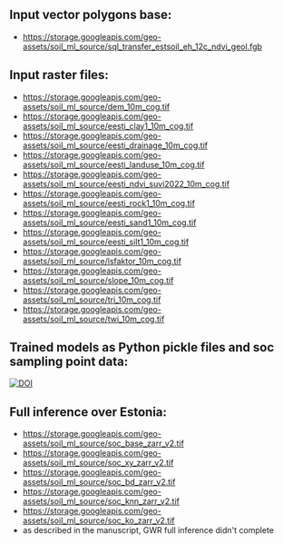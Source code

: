 ## Input vector polygons base: 
- https://storage.googleapis.com/geo-assets/soil_ml_source/sql_transfer_estsoil_eh_12c_ndvi_geol.fgb


## Input raster files:
- https://storage.googleapis.com/geo-assets/soil_ml_source/dem_10m_cog.tif
- https://storage.googleapis.com/geo-assets/soil_ml_source/eesti_clay1_10m_cog.tif
- https://storage.googleapis.com/geo-assets/soil_ml_source/eesti_drainage_10m_cog.tif
- https://storage.googleapis.com/geo-assets/soil_ml_source/eesti_landuse_10m_cog.tif
- https://storage.googleapis.com/geo-assets/soil_ml_source/eesti_ndvi_suvi2022_10m_cog.tif
- https://storage.googleapis.com/geo-assets/soil_ml_source/eesti_rock1_10m_cog.tif
- https://storage.googleapis.com/geo-assets/soil_ml_source/eesti_sand1_10m_cog.tif
- https://storage.googleapis.com/geo-assets/soil_ml_source/eesti_silt1_10m_cog.tif
- https://storage.googleapis.com/geo-assets/soil_ml_source/lsfaktor_10m_cog.tif
- https://storage.googleapis.com/geo-assets/soil_ml_source/slope_10m_cog.tif
- https://storage.googleapis.com/geo-assets/soil_ml_source/tri_10m_cog.tif
- https://storage.googleapis.com/geo-assets/soil_ml_source/twi_10m_cog.tif

## Trained models as Python pickle files and soc sampling point data:

[![DOI](https://zenodo.org/badge/DOI/10.5281/zenodo.14236579.svg)](https://doi.org/10.5281/zenodo.14236579)

## Full inference over Estonia:
- https://storage.googleapis.com/geo-assets/soil_ml_source/soc_base_zarr_v2.tif
- https://storage.googleapis.com/geo-assets/soil_ml_source/soc_xy_zarr_v2.tif
- https://storage.googleapis.com/geo-assets/soil_ml_source/soc_bd_zarr_v2.tif
- https://storage.googleapis.com/geo-assets/soil_ml_source/soc_knn_zarr_v2.tif
- https://storage.googleapis.com/geo-assets/soil_ml_source/soc_ko_zarr_v2.tif
- as described in the manuscript, GWR full inference didn't complete

